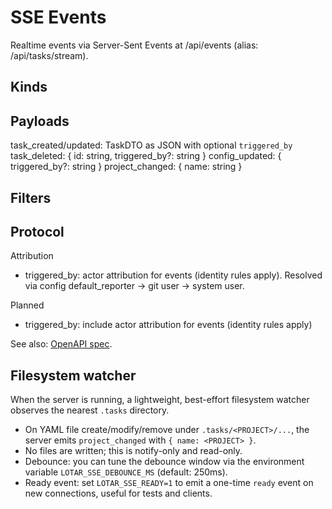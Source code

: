 # SSE Events

Realtime events via Server-Sent Events at /api/events (alias: /api/tasks/stream).

## Kinds

## Payloads
 task_created/updated: TaskDTO as JSON with optional `triggered_by`
 task_deleted: { id: string, triggered_by?: string }
 config_updated: { triggered_by?: string }
 project_changed: { name: string }

## Filters

## Protocol
 Attribution
 - triggered_by: actor attribution for events (identity rules apply). Resolved via config default_reporter → git user → system user.

Planned
- triggered_by: include actor attribution for events (identity rules apply)

See also: [OpenAPI spec](../openapi.json).

## Filesystem watcher

When the server is running, a lightweight, best-effort filesystem watcher observes the nearest `.tasks` directory.

- On YAML file create/modify/remove under `.tasks/<PROJECT>/...`, the server emits `project_changed` with `{ name: <PROJECT> }`.
- No files are written; this is notify-only and read-only.
- Debounce: you can tune the debounce window via the environment variable `LOTAR_SSE_DEBOUNCE_MS` (default: 250ms).
- Ready event: set `LOTAR_SSE_READY=1` to emit a one-time `ready` event on new connections, useful for tests and clients.
